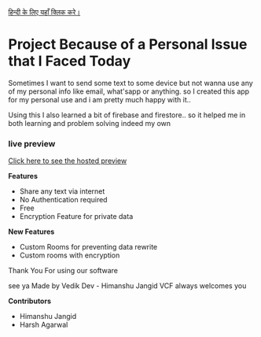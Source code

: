 <a href="./readme-HN.md">हिन्दी के लिए यहाँ क्लिक करे।</a>
# Project Because of a Personal Issue that I Faced Today

Sometimes I want to send some text to some device but not wanna use any of my personal info like email, what'sapp or anything.
so I created this app for my personal use and i am pretty much happy with it.. 

Using this I also learned a bit of firebase and firestore.. 
so it helped me in both learning and problem solving indeed my own

### live preview 
<a href="https://somewebshit.web.app">Click here to see the hosted preview</a>

**Features**
- Share any text via internet 
- No Authentication required
- Free
- Encryption Feature for private data

**New Features**
- Custom Rooms for preventing data rewrite
- Custom rooms with encryption

Thank You For using our software 

see ya
Made by Vedik Dev - Himanshu Jangid
VCF always welcomes you

**Contributors**
- Himanshu Jangid
- Harsh Agarwal
